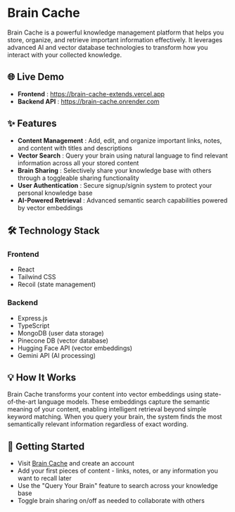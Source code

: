 # Brain Cache
Brain Cache is a powerful knowledge management platform that helps you store, organize, and retrieve important information effectively. It leverages advanced AI and vector database technologies to transform how you interact with your collected knowledge.

## 🌐 Live Demo
- **Frontend** : https://brain-cache-extends.vercel.app
- **Backend API** : https://brain-cache.onrender.com

## ✨ Features
- **Content Management** : Add, edit, and organize important links, notes, and content with titles and descriptions
- **Vector Search** : Query your brain using natural language to find relevant information across all your stored content
- **Brain Sharing** : Selectively share your knowledge base with others through a toggleable sharing functionality
- **User Authentication** : Secure signup/signin system to protect your personal knowledge base
- **AI-Powered Retrieval** : Advanced semantic search capabilities powered by vector embeddings

## 🛠️ Technology Stack
### Frontend
- React
- Tailwind CSS
- Recoil (state management)

### Backend

- Express.js
- TypeScript
- MongoDB (user data storage)
- Pinecone DB (vector database)
- Hugging Face API (vector embeddings)
- Gemini API (AI processing)

## 💡 How It Works
Brain Cache transforms your content into vector embeddings using state-of-the-art language models. These embeddings capture the semantic meaning of your content, enabling intelligent retrieval beyond simple keyword matching. When you query your brain, the system finds the most semantically relevant information regardless of exact wording.
## 🚀 Getting Started

- Visit [Brain Cache](https://brain-cache-extends.vercel.app/) and create an account
- Add your first pieces of content - links, notes, or any information you want to recall later
- Use the "Query Your Brain" feature to search across your knowledge base
- Toggle brain sharing on/off as needed to collaborate with others
